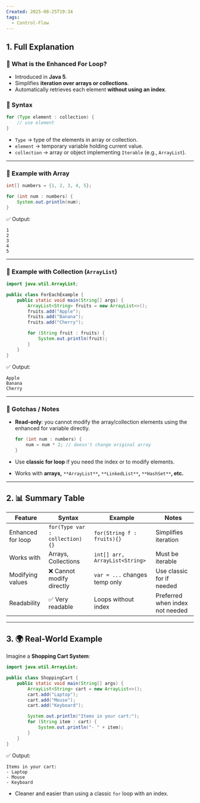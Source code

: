 ```yaml
---
Created: 2025-08-25T19:34
tags:
  - Control-Flow
---
```

## 1. Full Explanation

### 🔹 What is the Enhanced For Loop?

- Introduced in **Java 5**.
- Simplifies **iteration over arrays or collections**.
- Automatically retrieves each element **without using an index**.

### 🔹 Syntax

```Java
for (Type element : collection) {
    // use element
}

```

- `Type` → type of the elements in array or collection.
- `element` → temporary variable holding current value.
- `collection` → array or object implementing `Iterable` (e.g., `ArrayList`).

---

### 🔹 Example with Array

```Java
int[] numbers = {1, 2, 3, 4, 5};

for (int num : numbers) {
    System.out.println(num);
}

```

✅ Output:

```Plain
1
2
3
4
5

```

---

### 🔹 Example with Collection (`ArrayList`)

```Java
import java.util.ArrayList;

public class ForEachExample {
    public static void main(String[] args) {
        ArrayList<String> fruits = new ArrayList<>();
        fruits.add("Apple");
        fruits.add("Banana");
        fruits.add("Cherry");

        for (String fruit : fruits) {
            System.out.println(fruit);
        }
    }
}

```

✅ Output:

```Plain
Apple
Banana
Cherry

```

---

### 🔹 Gotchas / Notes

- **Read-only**: you cannot modify the array/collection elements using the enhanced for variable directly.
    
    ```Java
    for (int num : numbers) {
        num = num * 2; // doesn't change original array
    }
    
    ```
    
- Use **classic for loop** if you need the index or to modify elements.
- Works with **arrays,** `**ArrayList**`**,** `**LinkedList**`**,** `**HashSet**`**, etc.**

---

## 2. 📊 Summary Table

|Feature|Syntax|Example|Notes|
|---|---|---|---|
|Enhanced for loop|`for(Type var : collection){}`|`for(String f : fruits){}`|Simplifies iteration|
|Works with|Arrays, Collections|`int[] arr, ArrayList<String>`|Must be iterable|
|Modifying values|❌ Cannot modify directly|`var = ...` changes temp only|Use classic for if needed|
|Readability|✅ Very readable|Loops without index|Preferred when index not needed|

---

## 3. 🌍 Real-World Example

Imagine a **Shopping Cart System**:

```Java
import java.util.ArrayList;

public class ShoppingCart {
    public static void main(String[] args) {
        ArrayList<String> cart = new ArrayList<>();
        cart.add("Laptop");
        cart.add("Mouse");
        cart.add("Keyboard");

        System.out.println("Items in your cart:");
        for (String item : cart) {
            System.out.println("- " + item);
        }
    }
}

```

✅ Output:

```Plain
Items in your cart:
- Laptop
- Mouse
- Keyboard

```

- Cleaner and easier than using a classic `for` loop with an index.